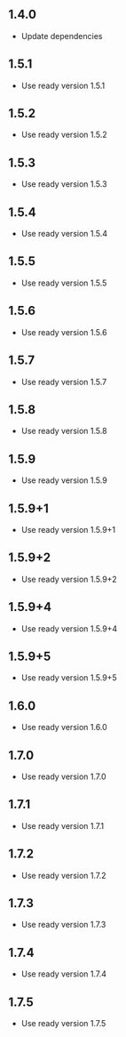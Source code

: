 ## 1.4.0

* Update dependencies

## 1.5.1

* Use ready version 1.5.1

## 1.5.2

* Use ready version 1.5.2

## 1.5.3

* Use ready version 1.5.3

## 1.5.4

* Use ready version 1.5.4

## 1.5.5

* Use ready version 1.5.5

## 1.5.6

* Use ready version 1.5.6

## 1.5.7

* Use ready version 1.5.7

## 1.5.8

* Use ready version 1.5.8

## 1.5.9

* Use ready version 1.5.9

## 1.5.9+1

* Use ready version 1.5.9+1

## 1.5.9+2

* Use ready version 1.5.9+2

## 1.5.9+4

* Use ready version 1.5.9+4

## 1.5.9+5

* Use ready version 1.5.9+5

## 1.6.0

* Use ready version 1.6.0

## 1.7.0

* Use ready version 1.7.0

## 1.7.1

* Use ready version 1.7.1

## 1.7.2

* Use ready version 1.7.2

## 1.7.3

* Use ready version 1.7.3

## 1.7.4

* Use ready version 1.7.4

## 1.7.5

* Use ready version 1.7.5
